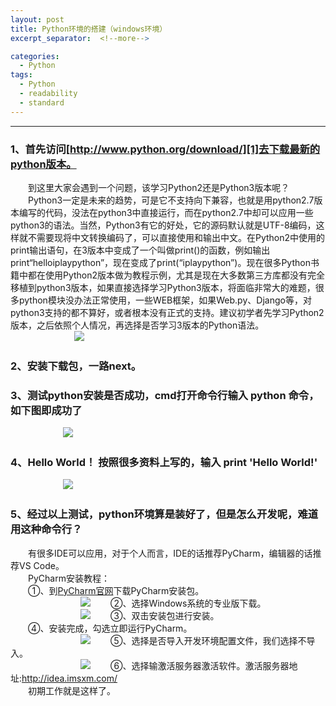 ```yaml
---
layout: post
title: Python环境的搭建（windows环境）
excerpt_separator:  <!--more-->

categories:
  - Python
tags:
  - Python
  - readability
  - standard
---
```



------

### **1、首先访问[http://www.python.org/download/][1]去下载最新的python版本。**
　　到这里大家会遇到一个问题，该学习Python2还是Python3版本呢？</br>
　　Python3一定是未来的趋势，可是它不支持向下兼容，也就是用python2.7版本编写的代码，没法在python3中直接运行，而在python2.7中却可以应用一些python3的语法。当然，Python3有它的好处，它的源码默认就是UTF-8编码，这样就不需要现将中文转换编码了，可以直接使用和输出中文。在Python2中使用的print输出语句，在3版本中变成了一个叫做print()的函数，例如输出print“helloiplaypython”，现在变成了print(“iplaypython”)。现在很多Python书籍中都在使用Python2版本做为教程示例，尤其是现在大多数第三方库都没有完全移植到python3版本，如果直接选择学习Python3版本，将面临非常大的难题，很多python模块没办法正常使用，一些WEB框架，如果Web.py、Django等，对python3支持的都不算好，或者根本没有正式的支持。建议初学者先学习Python2版本，之后依照个人情况，再选择是否学习3版本的Python语法。
　　
　　　　　![][2]
### **2、安装下载包，一路next。**
### **3、测试python安装是否成功，cmd打开命令行输入 python 命令，如下图即成功了**
　　　　　　![][3]
### **4、Hello World！ 按照很多资料上写的，输入 print 'Hello World!'**
  　　　　　　![][4]
### **5、经过以上测试，python环境算是装好了，但是怎么开发呢，难道用这种命令行？**
　　有很多IDE可以应用，对于个人而言，IDE的话推荐PyCharm，编辑器的话推荐VS Code。</br>
　　PyCharm安装教程：</br>
　　①、到[PyCharm官网][5]下载PyCharm安装包。</br>
　　　　　　　　![][6]
　　②、选择Windows系统的专业版下载。</br>
　　　　　　　　![][7]
　　③、双击安装包进行安装。</br>
　　④、安装完成，勾选立即运行PyCharm。</br>
　　　　　　　　![][8]
　　⑤、选择是否导入开发环境配置文件，我们选择不导入。</br>
　　　　　　　　![][9]
　　⑥、选择输激活服务器激活软件。激活服务器地址:http://idea.imsxm.com/</br>
　　初期工作就是这样了。

  [1]: http://www.python.org/download/
  [2]: https://thumbnail0.baidupcs.com/thumbnail/f0fa471c10bbb26652764406f5020400?fid=1550860239-250528-784725689504947&time=1515744000&rt=sh&sign=FDTAER-DCb740ccc5511e5e8fedcff06b081203-NWuUKLzZgYsGZ%2bLbees/DtQ6mfo=&expires=8h&chkv=0&chkbd=0&chkpc=&dp-logid=271286973956028332&dp-callid=0&size=c710_u400&quality=100&vuk=-&ft=video
  [3]: https://thumbnail0.baidupcs.com/thumbnail/7f7b2e4c8d798770f19b3197d5a1e342?fid=1550860239-250528-557166975384135&time=1515744000&rt=sh&sign=FDTAER-DCb740ccc5511e5e8fedcff06b081203-n7y6mWeprGjKhcAxLlhfkqLETKw=&expires=8h&chkv=0&chkbd=0&chkpc=&dp-logid=271401991114918668&dp-callid=0&size=c710_u400&quality=100&vuk=-&ft=video
  [4]: https://thumbnail0.baidupcs.com/thumbnail/c36041271acf59d42d17cd11ac50710b?fid=1550860239-250528-85097964656274&time=1515744000&rt=sh&sign=FDTAER-DCb740ccc5511e5e8fedcff06b081203-bQ1b9ygsaisOyiJ46NV4L/J6I%2b8=&expires=8h&chkv=0&chkbd=0&chkpc=&dp-logid=271440227049616435&dp-callid=0&size=c710_u400&quality=100&vuk=-&ft=video
  [5]: https://www.jetbrains.com/pycharm/
  [6]: https://thumbnail0.baidupcs.com/thumbnail/defd94ca02bfb94e50edcc6ec2a4def3?fid=1550860239-250528-466218469166190&time=1515762000&rt=sh&sign=FDTAER-DCb740ccc5511e5e8fedcff06b081203-G1yZPARtU8SzfX/yMiMKJjOYEZw=&expires=8h&chkv=0&chkbd=0&chkpc=&dp-logid=276190889043403585&dp-callid=0&size=c710_u400&quality=100&vuk=-&ft=video
  [7]: https://thumbnail0.baidupcs.com/thumbnail/ee1ce78fae88a379c180b866da932c28?fid=1550860239-250528-334793423984628&time=1515762000&rt=sh&sign=FDTAER-DCb740ccc5511e5e8fedcff06b081203-Fjf4WM8kkgUpXZjbKyuX4J63OBk=&expires=8h&chkv=0&chkbd=0&chkpc=&dp-logid=276204977511078130&dp-callid=0&size=c710_u400&quality=100&vuk=-&ft=video
  [8]:https://thumbnail0.baidupcs.com/thumbnail/1cbde3de5eb4d3f2b0056b46f6339506?fid=1550860239-250528-343372964619771&time=1515765600&rt=sh&sign=FDTAER-DCb740ccc5511e5e8fedcff06b081203-cr7ZhMRKzvqrzvtIQ12UpUcSODE%3D&expires=8h&chkv=0&chkbd=0&chkpc=&dp-logid=276388999999317472&dp-callid=0&size=c710_u400&quality=100&vuk=-&ft=video
  [9]:https://thumbnail0.baidupcs.com/thumbnail/f11c14a01b7e4fcefc70645e88351ffc?fid=1550860239-250528-506717621386713&time=1515765600&rt=sh&sign=FDTAER-DCb740ccc5511e5e8fedcff06b081203-E54rDTCEBOw9pi4BCd1%2FbJoEPs0%3D&expires=8h&chkv=0&chkbd=0&chkpc=&dp-logid=276425859353730501&dp-callid=0&size=c710_u400&quality=100&vuk=-&ft=video